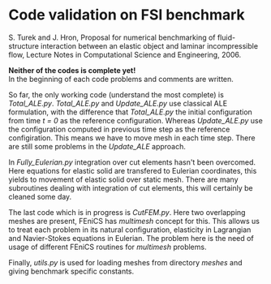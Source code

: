 # Code validation on FSI benchmark
S. Turek and J. Hron, Proposal for numerical benchmarking of fluid-structure 
interaction between an elastic object and laminar incompressible flow, 
Lecture Notes in Computational Science and Engineering, 2006.



**Neither of the codes is complete yet!**    
In the beginning of each code problems and comments are written. 

So far, the only working code (understand the most complete) is *Total_ALE.py*.
*Total_ALE.py* and *Update_ALE.py* use classical ALE formulation, with the difference that
*Total_ALE.py* the initial configuration from time *t = 0* as the reference configuration. 
Whereas *Update_ALE.py* use the configuration computed in previous time step as 
the reference configiration. This means we have to move mesh in each time step.
There are still some problems in the *Update_ALE* approach.

In *Fully_Eulerian.py* integration over cut elements hasn't been overcomed. Here equations for elastic solid are transfered 
to Eulerian coordinates, this yields to movement of elastic solid over static mesh.
There are many subroutines dealing with integration of cut elements, this will certainly be cleaned some day.

The last code which is in progress is *CutFEM.py*. Here two overlapping meshes are present, 
FEniCS has *multimesh* concept for this. This allows us to
treat each problem in its natural configuration, elasticity in Lagrangian and Navier-Stokes equations in Eulerian.
The problem here is the need of usage of different FEniCS routines for *multimesh* problems.

Finally, *utils.py* is used for loading meshes from directory *meshes* and giving benchmark specific constants.
